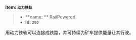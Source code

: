 <!-- BEGIN_AUTOGEN: do NOT edit in this block -->

**item: `动力铁轨`**

> * **name: ** RailPowered
> * **id: `250`**

<!-- END_AUTOGEN-->
用动力铁轨可以连接成铁路，并可持续为矿车提供能量让其行驶。